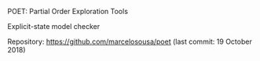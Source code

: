 POET: Partial Order Exploration Tools

Explicit-state model checker

Repository: https://github.com/marcelosousa/poet (last commit: 19 October 2018)

